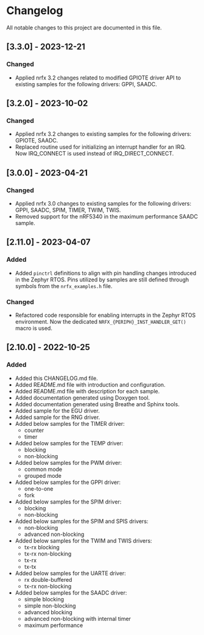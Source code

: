 # Changelog
All notable changes to this project are documented in this file.

## [3.3.0] - 2023-12-21
### Changed
- Applied nrfx 3.2 changes related to modified GPIOTE driver API to existing samples for the following drivers: GPPI, SAADC.

## [3.2.0] - 2023-10-02
### Changed
- Applied nrfx 3.2 changes to existing samples for the following drivers: GPIOTE, SAADC.
- Replaced routine used for initializing an interrupt handler for an IRQ. Now IRQ_CONNECT is used instead of IRQ_DIRECT_CONNECT.

## [3.0.0] - 2023-04-21
### Changed
- Applied nrfx 3.0 changes to existing samples for the following drivers: GPPI, SAADC, SPIM, TIMER, TWIM, TWIS.
- Removed support for the nRF5340 in the maximum performance SAADC sample.

## [2.11.0] - 2023-04-07
### Added
- Added `pinctrl` definitions to align with pin handling changes introduced in the Zephyr RTOS. Pins utilized by samples are still defined through symbols from the `nrfx_examples.h` file.

### Changed
- Refactored code responsible for enabling interrupts in the Zephyr RTOS environment. Now the dedicated `NRFX_{PERIPH}_INST_HANDLER_GET()` macro is used.

## [2.10.0] - 2022-10-25
### Added
- Added this CHANGELOG.md file.
- Added README.md file with introduction and configuration.
- Added README.md file with description for each sample.
- Added documentation generated using Doxygen tool.
- Added documentation generated using Breathe and Sphinx tools.
- Added sample for the EGU driver.
- Added sample for the RNG driver.
- Added below samples for the TIMER driver:
    - counter
    - timer
- Added below samples for the TEMP driver:
    - blocking
    - non-blocking
- Added below samples for the PWM driver:
    - common mode
    - grouped mode
- Added below samples for the GPPI driver:
    - one-to-one
    - fork
- Added below samples for the SPIM driver:
    - blocking
    - non-blocking
- Added below samples for the SPIM and SPIS drivers:
    - non-blocking
    - advanced non-blocking
- Added below samples for the TWIM and TWIS drivers:
    - tx-rx blocking
    - tx-rx non-blocking
    - tx-rx
    - tx-tx
- Added below samples for the UARTE driver:
    - rx double-buffered
    - tx-rx non-blocking
- Added below samples for the SAADC driver:
    - simple blocking
    - simple non-blocking
    - advanced blocking
    - advanced non-blocking with internal timer
    - maximum performance
